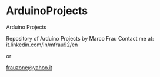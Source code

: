 # ArduinoProjects
Arduino Projects


Repository of Arduino Projects by Marco Frau
Contact me at:
it.linkedin.com/in/mfrau92/en

or

frauzone@yahoo.it

